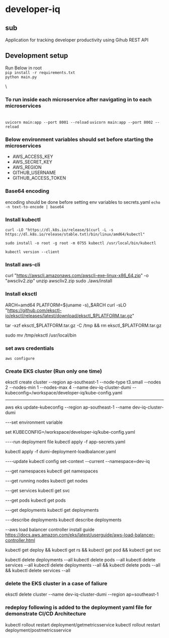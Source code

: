 # developer-iq
## sub 
Application for tracking developer productivity using Gihub REST API

## Development setup
Run Below in root
\
`pip install -r requirements.txt`
\
`python main.py`

\
### To run inside each microservice after navigating in to each microservices
\
`uvicorn main:app --port 8001 --reload`
`uvicorn main:app --port 8002 --reload`

### Below environment variables should set before starting the microservices
- AWS_ACCESS_KEY
- AWS_SECRET_KEY
- AWS_REGION
- GITHUB_USERNAME
- GITHUB_ACCESS_TOKEN

### Base64 encoding
encoding should be done before setting env variables to secrets.yaml
`echo -n text-to-encode | base64`

### Install kubectl
```curl -LO "https://dl.k8s.io/release/$(curl -L -s https://dl.k8s.io/release/stable.txt)/bin/linux/amd64/kubectl"```

`sudo install -o root -g root -m 0755 kubectl /usr/local/bin/kubectl`

`kubectl version --client`


### Install aws-cli
curl "https://awscli.amazonaws.com/awscli-exe-linux-x86_64.zip" -o "awscliv2.zip"
unzip awscliv2.zip
sudo ./aws/install

### Install eksctl
ARCH=amd64
PLATFORM=$(uname -s)_$ARCH
curl -sLO "https://github.com/eksctl-io/eksctl/releases/latest/download/eksctl_$PLATFORM.tar.gz"

tar -xzf eksctl_$PLATFORM.tar.gz -C /tmp && rm eksctl_$PLATFORM.tar.gz

sudo mv /tmp/eksctl /usr/local/bin

### set aws credentials
 `aws configure`

### Create EKS cluster (Run only one time)

eksctl create cluster  --region ap-southeast-1 --node-type t3.small  --nodes 2  --nodes-min 1  --nodes-max 4 --name dev-iq-cluster-dumi --kubeconfig=/workspace/developer-iq/kube-config.yaml

----


aws eks update-kubeconfig --region ap-southeast-1 --name dev-iq-cluster-dumi

---set environment variable

set KUBECONFIG=/workspace/developer-iq/kube-config.yaml

----run deployment file
kubectl apply -f app-secrets.yaml

kubectl apply -f dumi-deployment-loadbalancer.yaml


----update
kubectl config set-context --current --namespace=dev-iq

---get namespaces
kubectl get namespaces

---get running nodes
kubectl get nodes

---get services
kubectl get svc

---get pods
kubectl get pods

---get deployments
kubectl get deployments

---describe deployments
kubectl describe deployments


--aws load balancer controller install guide
https://docs.aws.amazon.com/eks/latest/userguide/aws-load-balancer-controller.html

kubectl get deploy && kubectl get rs && kubectl get pod && kubectl get svc

kubectl delete deployments --all
kubectl delete pods --all
kubectl delete services --all
kubectl delete deployments --all && kubectl delete pods --all && kubectl delete services --all


### delete the EKS cluster in a case of faliure 
eksctl delete cluster --name dev-iq-cluster-dumi --region ap=southeast-1

### redeploy following is added to the deployment yaml file for demonstrate CI/CD Architecture
kubectl rollout restart deployment/getmetricsservice
kubectl rollout restart deployment/postmetricsservice
